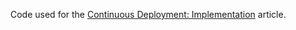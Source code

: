 Code used for the [Continuous Deployment: Implementation](http://technologyconversations.com/2014/12/08/continuous-deployment-implementation/) article.